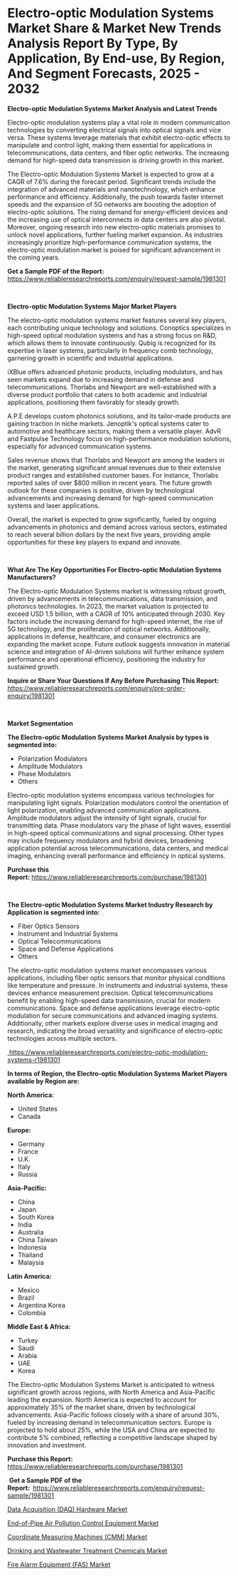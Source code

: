<p><h1>Electro-optic Modulation Systems Market Share & Market New Trends Analysis Report By Type, By Application, By End-use, By Region, And Segment Forecasts, 2025 - 2032</h1></p><p><strong>Electro-optic Modulation Systems Market Analysis and Latest Trends</strong></p>
<p><p>Electro-optic modulation systems play a vital role in modern communication technologies by converting electrical signals into optical signals and vice versa. These systems leverage materials that exhibit electro-optic effects to manipulate and control light, making them essential for applications in telecommunications, data centers, and fiber optic networks. The increasing demand for high-speed data transmission is driving growth in this market.</p><p>The Electro-optic Modulation Systems Market is expected to grow at a CAGR of 7.6% during the forecast period. Significant trends include the integration of advanced materials and nanotechnology, which enhance performance and efficiency. Additionally, the push towards faster internet speeds and the expansion of 5G networks are boosting the adoption of electro-optic solutions. The rising demand for energy-efficient devices and the increasing use of optical interconnects in data centers are also pivotal. Moreover, ongoing research into new electro-optic materials promises to unlock novel applications, further fueling market expansion. As industries increasingly prioritize high-performance communication systems, the electro-optic modulation market is poised for significant advancement in the coming years.</p></p>
<p><strong>Get a Sample PDF of the Report:&nbsp;</strong> <a href="https://www.reliableresearchreports.com/enquiry/request-sample/1981301?utm_campaign=16&utm_medium=2&utm_source=Github&utm_content=ia&utm_term=02032025&utm_id=electro-optic-modulation-systems">https://www.reliableresearchreports.com/enquiry/request-sample/1981301</a></p>
<p>&nbsp;</p>
<p><strong>Electro-optic Modulation Systems Major Market Players</strong></p>
<p><p>The electro-optic modulation systems market features several key players, each contributing unique technology and solutions. Conoptics specializes in high-speed optical modulation systems and has a strong focus on R&D, which allows them to innovate continuously. Qubig is recognized for its expertise in laser systems, particularly in frequency comb technology, garnering growth in scientific and industrial applications.</p><p>iXBlue offers advanced photonic products, including modulators, and has seen markets expand due to increasing demand in defense and telecommunications. Thorlabs and Newport are well-established with a diverse product portfolio that caters to both academic and industrial applications, positioning them favorably for steady growth.</p><p>A.P.E develops custom photonics solutions, and its tailor-made products are gaining traction in niche markets. Jenoptik's optical systems cater to automotive and healthcare sectors, making them a versatile player. AdvR and Fastpulse Technology focus on high-performance modulation solutions, especially for advanced communication systems.</p><p>Sales revenue shows that Thorlabs and Newport are among the leaders in the market, generating significant annual revenues due to their extensive product ranges and established customer bases. For instance, Thorlabs reported sales of over $800 million in recent years. The future growth outlook for these companies is positive, driven by technological advancements and increasing demand for high-speed communication systems and laser applications.</p><p>Overall, the market is expected to grow significantly, fueled by ongoing advancements in photonics and demand across various sectors, estimated to reach several billion dollars by the next five years, providing ample opportunities for these key players to expand and innovate.</p></p>
<p>&nbsp;</p>
<p><strong>What Are The Key Opportunities For Electro-optic Modulation Systems Manufacturers?</strong></p>
<p><p>The Electro-optic Modulation Systems market is witnessing robust growth, driven by advancements in telecommunications, data transmission, and photonics technologies. In 2023, the market valuation is projected to exceed USD 1.5 billion, with a CAGR of 10% anticipated through 2030. Key factors include the increasing demand for high-speed internet, the rise of 5G technology, and the proliferation of optical networks. Additionally, applications in defense, healthcare, and consumer electronics are expanding the market scope. Future outlook suggests innovation in material science and integration of AI-driven solutions will further enhance system performance and operational efficiency, positioning the industry for sustained growth.</p></p>
<p><strong>Inquire or Share Your Questions If Any Before Purchasing This Report:</strong> <a href="https://www.reliableresearchreports.com/enquiry/pre-order-enquiry/1981301?utm_campaign=16&utm_medium=2&utm_source=Github&utm_content=ia&utm_term=02032025&utm_id=electro-optic-modulation-systems">https://www.reliableresearchreports.com/enquiry/pre-order-enquiry/1981301</a></p>
<p>&nbsp;</p>
<p><strong>Market Segmentation</strong></p>
<p><strong>The Electro-optic Modulation Systems Market Analysis by types is segmented into:</strong></p>
<p><ul><li>Polarization Modulators</li><li>Amplitude Modulators</li><li>Phase Modulators</li><li>Others</li></ul></p>
<p><p>Electro-optic modulation systems encompass various technologies for manipulating light signals. Polarization modulators control the orientation of light polarization, enabling advanced communication applications. Amplitude modulators adjust the intensity of light signals, crucial for transmitting data. Phase modulators vary the phase of light waves, essential in high-speed optical communications and signal processing. Other types may include frequency modulators and hybrid devices, broadening application potential across telecommunications, data centers, and medical imaging, enhancing overall performance and efficiency in optical systems.</p></p>
<p><strong>Purchase this Report:&nbsp;</strong><a href="https://www.reliableresearchreports.com/purchase/1981301?utm_campaign=16&utm_medium=2&utm_source=Github&utm_content=ia&utm_term=02032025&utm_id=electro-optic-modulation-systems">https://www.reliableresearchreports.com/purchase/1981301</a></p>
<p>&nbsp;</p>
<p><strong>The Electro-optic Modulation Systems Market Industry Research by Application is segmented into:</strong></p>
<p><ul><li>Fiber Optics Sensors</li><li>Instrument and Industrial Systems</li><li>Optical Telecommunications</li><li>Space and Defense Applications</li><li>Others</li></ul></p>
<p><p>The electro-optic modulation systems market encompasses various applications, including fiber optic sensors that monitor physical conditions like temperature and pressure. In instruments and industrial systems, these devices enhance measurement precision. Optical telecommunications benefit by enabling high-speed data transmission, crucial for modern communications. Space and defense applications leverage electro-optic modulation for secure communications and advanced imaging systems. Additionally, other markets explore diverse uses in medical imaging and research, indicating the broad versatility and significance of electro-optic technologies across multiple sectors.</p></p>
<p><a href="https://www.reliableresearchreports.com/electro-optic-modulation-systems-r1981301?utm_campaign=16&utm_medium=2&utm_source=Github&utm_content=ia&utm_term=02032025&utm_id=electro-optic-modulation-systems">&nbsp;https://www.reliableresearchreports.com/electro-optic-modulation-systems-r1981301</a></p>
<p><strong>In terms of Region, the Electro-optic Modulation Systems Market Players available by Region are:</strong></p>
<p>
    <p> <strong> North America: </strong>
        <ul>
            <li>United States</li>
            <li>Canada</li>
        </ul>
        </p> 
    <p> <strong> Europe: </strong>
        <ul>
            <li>Germany</li>
            <li>France</li>
            <li>U.K.</li>
            <li>Italy</li>
            <li>Russia</li>
        </ul>
        </p> 
    <p> <strong> Asia-Pacific: </strong>
        <ul>
            <li>China</li>
            <li>Japan</li>
            <li>South Korea</li>
            <li>India</li>
            <li>Australia</li>
            <li>China Taiwan</li>
            <li>Indonesia</li>
            <li>Thailand</li>
            <li>Malaysia</li>
        </ul>
        </p> 
    <p> <strong> Latin America: </strong>
        <ul>
            <li>Mexico</li>
            <li>Brazil</li>
            <li>Argentina Korea</li>
            <li>Colombia</li>
        </ul>
        </p> 
    <p> <strong> Middle East & Africa: </strong>
        <ul>
            <li>Turkey</li>
            <li>Saudi</li>
            <li>Arabia</li>
            <li>UAE</li>
            <li>Korea</li>
        </ul>
    </p>
    </p>
<p><p>The Electro-optic Modulation Systems Market is anticipated to witness significant growth across regions, with North America and Asia-Pacific leading the expansion. North America is expected to account for approximately 35% of the market share, driven by technological advancements. Asia-Pacific follows closely with a share of around 30%, fueled by increasing demand in telecommunication sectors. Europe is projected to hold about 25%, while the USA and China are expected to contribute 5% combined, reflecting a competitive landscape shaped by innovation and investment.</p></p>
<p><strong>Purchase this Report: </strong><a href="https://www.reliableresearchreports.com/purchase/1981301?utm_campaign=16&utm_medium=2&utm_source=Github&utm_content=ia&utm_term=02032025&utm_id=electro-optic-modulation-systems">https://www.reliableresearchreports.com/purchase/1981301</a></p>
<p>&nbsp;<strong>Get a Sample PDF of the Report:&nbsp;&nbsp;</strong><a href="https://www.reliableresearchreports.com/enquiry/request-sample/1981301?utm_campaign=16&utm_medium=2&utm_source=Github&utm_content=ia&utm_term=02032025&utm_id=electro-optic-modulation-systems">https://www.reliableresearchreports.com/enquiry/request-sample/1981301</a></p>
<p><strong></strong></p>
<p><p><a href="https://github.com/leehihkl/Market-Research-Report-List-1/blob/main/data-acquisition-daq-hardware-market.md?utm_campaign=16&utm_medium=2&utm_source=Github&utm_content=ia&utm_term=02032025&utm_id=electro-optic-modulation-systems">Data Acquisition (DAQ) Hardware Market</a></p><p><a href="https://github.com/osamhcombre/Market-Research-Report-List-1/blob/main/end-of-pipe-air-pollution-control-equipment-market.md?utm_campaign=16&utm_medium=2&utm_source=Github&utm_content=ia&utm_term=02032025&utm_id=electro-optic-modulation-systems">End-of-Pipe Air Pollution Control Equipment Market</a></p><p><a href="https://github.com/nibbsmantji/Market-Research-Report-List-1/blob/main/coordinate-measuring-machines-cmm-market.md?utm_campaign=16&utm_medium=2&utm_source=Github&utm_content=ia&utm_term=02032025&utm_id=electro-optic-modulation-systems">Coordinate Measuring Machines (CMM) Market</a></p><p><a href="https://github.com/guleealhani/Market-Research-Report-List-1/blob/main/drinking-and-wastewater-treatment-chemicals-market.md?utm_campaign=16&utm_medium=2&utm_source=Github&utm_content=ia&utm_term=02032025&utm_id=electro-optic-modulation-systems">Drinking and Wastewater Treatment Chemicals Market</a></p><p><a href="https://github.com/cobinaydin13/Market-Research-Report-List-1/blob/main/fire-alarm-equipment-fas-market.md?utm_campaign=16&utm_medium=2&utm_source=Github&utm_content=ia&utm_term=02032025&utm_id=electro-optic-modulation-systems">Fire Alarm Equipment (FAS) Market</a></p></p>